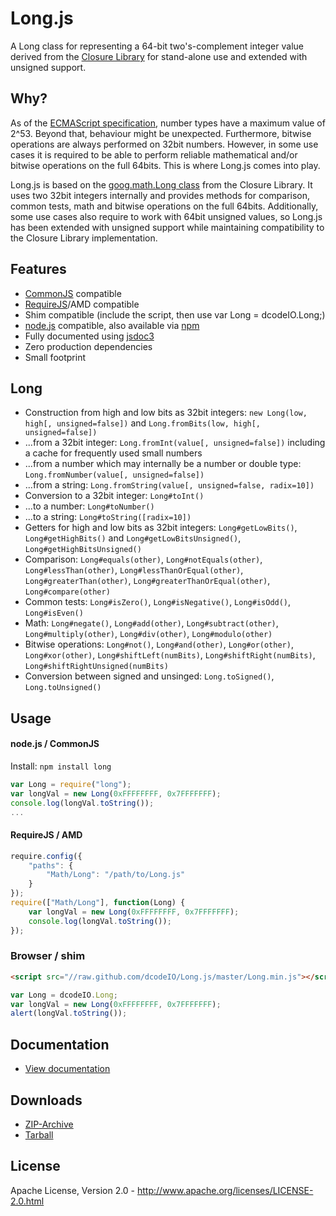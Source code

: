 Long.js
=======
A Long class for representing a 64-bit two's-complement integer value derived from the [Closure Library](https://code.google.com/p/closure-library/)
for stand-alone use and extended with unsigned support.

Why?
----
As of the [ECMAScript specification](http://ecma262-5.com/ELS5_HTML.htm#Section_8.5), number types have a maximum value
of 2^53. Beyond that, behaviour might be unexpected. Furthermore, bitwise operations are always performed on 32bit
numbers. However, in some use cases it is required to be able to perform reliable mathematical and/or bitwise operations
on the full 64bits. This is where Long.js comes into play.

Long.js is based on the [goog.math.Long class](http://closure-library.googlecode.com/svn/docs/closure_goog_math_long.js.html)
from the Closure Library. It uses two 32bit integers internally and provides methods for comparison, common tests, math
and bitwise operations on the full 64bits. Additionally, some use cases also require to work with 64bit unsigned values,
so Long.js has been extended with unsigned support while maintaining compatibility to the Closure Library implementation.

Features
--------
* [CommonJS](http://www.commonjs.org/) compatible
* [RequireJS](http://requirejs.org/)/AMD compatible
* Shim compatible (include the script, then use var Long = dcodeIO.Long;)
* [node.js](http://nodejs.org) compatible, also available via [npm](https://npmjs.org/package/long)
* Fully documented using [jsdoc3](https://github.com/jsdoc3/jsdoc)
* Zero production dependencies
* Small footprint

Long
----
* Construction from high and low bits as 32bit integers: `new Long(low, high[, unsigned=false])` and
  `Long.fromBits(low, high[, unsigned=false])`
* ...from a 32bit integer: `Long.fromInt(value[, unsigned=false])` including a cache for frequently used small numbers
* ...from a number which may internally be a number or double type: `Long.fromNumber(value[, unsigned=false])`
* ...from a string: `Long.fromString(value[, unsigned=false, radix=10])`
* Conversion to a 32bit integer: `Long#toInt()`
* ...to a number: `Long#toNumber()`
* ...to a string: `Long#toString([radix=10])`
* Getters for high and low bits as 32bit integers: `Long#getLowBits()`, `Long#getHighBits()` and
  `Long#getLowBitsUnsigned()`, `Long#getHighBitsUnsigned()`
* Comparison: `Long#equals(other)`, `Long#notEquals(other)`, `Long#lessThan(other)`, `Long#lessThanOrEqual(other)`,
  `Long#greaterThan(other)`, `Long#greaterThanOrEqual(other)`, `Long#compare(other)`
* Common tests: `Long#isZero()`, `Long#isNegative()`, `Long#isOdd()`, `Long#isEven()`
* Math: `Long#negate()`, `Long#add(other)`, `Long#subtract(other)`, `Long#multiply(other)`, `Long#div(other)`,
  `Long#modulo(other)`
* Bitwise operations: `Long#not()`, `Long#and(other)`, `Long#or(other)`, `Long#xor(other)`, `Long#shiftLeft(numBits)`,
  `Long#shiftRight(numBits)`, `Long#shiftRightUnsigned(numBits)`
* Conversion between signed and unsinged: `Long.toSigned()`, `Long.toUnsigned()`

Usage
-----

#### node.js / CommonJS ####

Install: `npm install long`

```javascript
var Long = require("long");
var longVal = new Long(0xFFFFFFFF, 0x7FFFFFFF);
console.log(longVal.toString());
...
```

#### RequireJS / AMD ####

````javascript
require.config({
    "paths": {
        "Math/Long": "/path/to/Long.js"
    }
});
require(["Math/Long"], function(Long) {
    var longVal = new Long(0xFFFFFFFF, 0x7FFFFFFF);
    console.log(longVal.toString());
});
````

### Browser / shim ####

```html
<script src="//raw.github.com/dcodeIO/Long.js/master/Long.min.js"></script>
```

```javascript
var Long = dcodeIO.Long;
var longVal = new Long(0xFFFFFFFF, 0x7FFFFFFF);
alert(longVal.toString());
```

Documentation
-------------
* [View documentation](http://htmlpreview.github.com/?http://github.com/dcodeIO/Long.js/master/docs/Long.html)

Downloads
---------
* [ZIP-Archive](https://github.com/dcodeIO/Long.js/archive/master.zip)
* [Tarball](https://github.com/dcodeIO/Long.js/tarball/master)

License
-------
Apache License, Version 2.0 - http://www.apache.org/licenses/LICENSE-2.0.html
